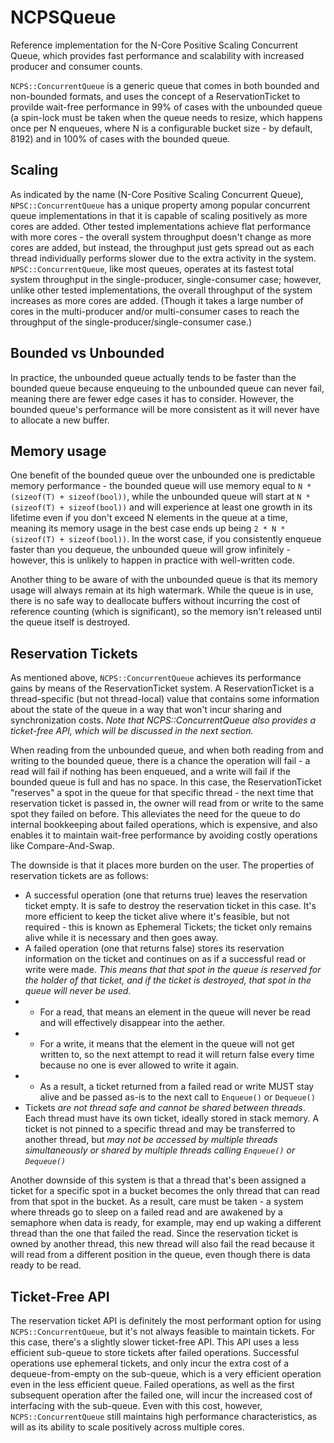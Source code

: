 # NCPSQueue

Reference implementation for the N-Core Positive Scaling Concurrent Queue, which provides fast performance and scalability with increased producer and consumer counts.

`NCPS::ConcurrentQueue` is a generic queue that comes in both bounded and non-bounded formats, and uses the concept of a ReservationTicket to provilde wait-free performance in 99% of cases with the unbounded queue (a spin-lock must be taken when the queue needs to resize, which happens once per N enqueues, where N is a configurable bucket size - by default, 8192) and in 100% of cases with the bounded queue. 


## Scaling

As indicated by the name (N-Core Positive Scaling Concurrent Queue), `NPSC::ConcurrentQueue` has a unique property among popular concurrent queue implementations in that it is capable of scaling positively as more cores are added. Other tested implementations achieve flat performance with more cores - the overall system throughput doesn't change as more cores are added, but instead, the throughput just gets spread out as each thread individually performs slower due to the extra activity in the system. `NPSC::ConcurrentQueue`, like most queues, operates at its fastest total system throughput in the single-producer, single-consumer case; however, unlike other tested implementations, the overall throughput of the system increases as more cores are added. (Though it takes a large number of cores in the multi-producer and/or multi-consumer cases to reach the throughput of the single-producer/single-consumer case.)

## Bounded vs Unbounded

In practice, the unbounded queue actually tends to be faster than the bounded queue because enqueuing to the unbounded queue can never fail, meaning there are fewer edge cases it has to consider. However, the bounded queue's performance will be more consistent as it will never have to allocate a new buffer.

## Memory usage

One benefit of the bounded queue over the unbounded one is predictable memory performance - the bounded queue will use memory equal to `N * (sizeof(T) + sizeof(bool))`, while the unbounded queue will start at `N * (sizeof(T) + sizeof(bool))` and will experience at least one growth in its lifetime even if you don't exceed N elements in the queue at a time, meaning its memory usage in the best case ends up being `2 * N * (sizeof(T) + sizeof(bool))`. In the worst case, if you consistently enqueue faster than you dequeue, the unbounded queue will grow infinitely - however, this is unlikely to happen in practice with well-written code.

Another thing to be aware of with the unbounded queue is that its memory usage will always remain at its high watermark. While the queue is in use, there is no safe way to deallocate buffers without incurring the cost of reference counting (which is significant), so the memory isn't released until the queue itself is destroyed.

## Reservation Tickets

As mentioned above, `NCPS::ConcurrentQueue` achieves its performance gains by means of the ReservationTicket system. A ReservationTicket is a thread-specific (but not thread-local) value that contains some information about the state of the queue in a way that won't incur sharing and synchronization costs. *Note that NCPS::ConcurrentQueue also provides a ticket-free API, which will be discussed in the next section.*

When reading from the unbounded queue, and when both reading from and writing to the bounded queue, there is a chance the operation will fail - a read will fail if nothing has been enqueued, and a write will fail if the bounded queue is full and has no space. In this case, the ReservationTicket "reserves" a spot in the queue for that specific thread - the next time that reservation ticket is passed in, the owner will read from or write to the same spot they failed on before. This alleviates the need for the queue to do internal bookkeeping about failed operations, which is expensive, and also enables it to maintain wait-free performance by avoiding costly operations like Compare-And-Swap.

The downside is that it places more burden on the user. The properties of reservation tickets are as follows:

- A successful operation (one that returns true) leaves the reservation ticket empty. It is safe to destroy the reservation ticket in this case. It's more efficient to keep the ticket alive where it's feasible, but not required - this is known as Ephemeral Tickets; the ticket only remains alive while it is necessary and then goes away.
- A failed operation (one that returns false) stores its reservation information on the ticket and continues on as if a successful read or write were made. *This means that that spot in the queue is reserved for the holder of that ticket, and if the ticket is destroyed, that spot in the queue will never be used.* 
- - For a read, that means an element in the queue will never be read and will effectively disappear into the aether. 
- - For a write, it means that the element in the queue will not get written to, so the next attempt to read it will return false every time because no one is ever allowed to write it again.
- - As a result, a ticket returned from a failed read or write MUST stay alive and be passed as-is to the next call to `Enqueue()` or `Dequeue()`
- Tickets *are not thread safe and cannot be shared between threads*. Each thread must have its own ticket, ideally stored in stack memory. A ticket is not pinned to a specific thread and may be transferred to another thread, but *may not be accessed by multiple threads simultaneously or shared by multiple threads calling `Enqueue()` or `Dequeue()`*

Another downside of this system is that a thread that's been assigned a ticket for a specific spot in a bucket becomes the only thread that can read from that spot in the bucket. As a result, care must be taken - a system where threads go to sleep on a failed read and are awakened by a semaphore when data is ready, for example, may end up waking a different thread than the one that failed the read. Since the reservation ticket is owned by another thread, this new thread will also fail the read because it will read from a different position in the queue, even though there is data ready to be read.

## Ticket-Free API

The reservation ticket API is definitely the most performant option for using `NCPS::ConcurrentQueue`, but it's not always feasible to maintain tickets. For this case, there's a slightly slower ticket-free API. This API uses a less efficient sub-queue to store tickets after failed operations. Successful operations use ephemeral tickets, and only incur the extra cost of a dequeue-from-empty on the sub-queue, which is a very efficient operation even in the less efficient queue. Failed operations, as well as the first subsequent operation after the failed one, will incur the increased cost of interfacing with the sub-queue. Even with this cost, however, `NCPS::ConcurrentQueue` still maintains high performance characteristics, as will as its ability to scale positively across multiple cores.